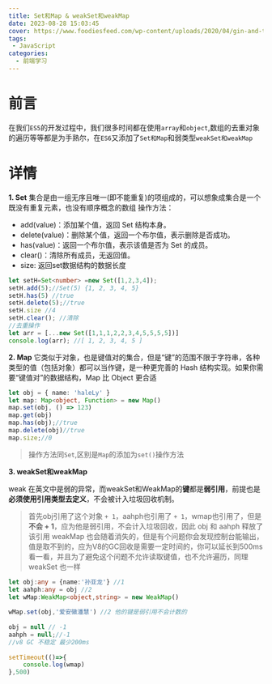 ```yaml
---
title: Set和Map & weakSet和weakMap
date: 2023-08-28 15:03:45
cover: https://www.foodiesfeed.com/wp-content/uploads/2020/04/gin-and-tonic-cocktail-with-orange-and-thyme.jpg
tags:
 - JavaScript
categories: 
  - 前端学习
---
```


# 前言

在我们`ES5`的开发过程中，我们很多时间都在使用`array`和`object`,数组的去重对象的遍历等等都是为手熟尔，在`ES6`又添加了`Set和Map`和弱类型`weakSet和weakMap`

# 详情

**1. Set**
集合是由一组无序且唯一(即不能重复)的项组成的，可以想象成集合是一个既没有重复元素，也没有顺序概念的数组
操作方法：

- add(value)：添加某个值，返回 Set 结构本身。
- delete(value)：删除某个值，返回一个布尔值，表示删除是否成功。
- has(value)：返回一个布尔值，表示该值是否为 Set 的成员。
- clear()：清除所有成员，无返回值。
- size: 返回set数据结构的数据长度

```ts
let setH=Set<number> =new Set([1,2,3,4]);
setH.add(5);//Set(5) {1, 2, 3, 4, 5}
setH.has(5) //true
setH.delete(5);//true
setH.size //4
setH.clear(); //清除
//去重操作
let arr = [...new Set([1,1,1,2,2,3,4,5,5,5,5])]
console.log(arr); //[ 1, 2, 3, 4, 5 ]
```

**2. Map**
它类似于对象，也是键值对的集合，但是“键”的范围不限于字符串，各种类型的值（包括对象）都可以当作键，是一种更完善的 Hash 结构实现。如果你需要“键值对”的数据结构，Map 比 Object 更合适

```ts
let obj = { name: 'haleLy' }
let map: Map<object, Function> = new Map()
map.set(obj, () => 123)
map.get(obj)
map.has(obj);//true
map.delete(obj)//true
map.size;//0
```

 >操作方法同`Set`,区别是`Map`的添加为`set()`操作方法

**3. weakSet和weakMap**

weak 在英文中是弱的异常，而weakSet和WeakMap的**键**都是**弱引用**，前提也是**必须使用引用类型去定义**，不会被计入垃圾回收机制。

>首先obj引用了这个对象 `+ 1`，aahph也引用了 `+ 1`，wmap也引用了，但是**不会  + 1**，应为他是弱引用，不会计入垃圾回收，因此 obj 和 aahph 释放了该引用 weakMap 也会随着消失的，但是有个问题你会发现控制台能输出，值是取不到的，应为V8的GC回收是需要一定时间的，你可以延长到500ms看一看，并且为了避免这个问题不允许读取键值，也不允许遍历，同理weakSet 也一样

```ts
let obj:any = {name:'孙亚龙'} //1
let aahph:any = obj //2
let wMap:WeakMap<object,string> = new WeakMap()
 
wMap.set(obj,'爱安徽潘慧') //2 他的键是弱引用不会计数的
 
obj = null // -1
aahph = null;//-1
//v8 GC 不稳定 最少200ms
 
setTimeout(()=>{
    console.log(wmap)
},500)
```
